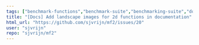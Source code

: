 ```yaml
---
tags: ["benchmark-functions","benchmark-suite","benchmarking-suite","documentation","multi-fidelity","python"]
title: "[Docs] Add landscape images for 2d functions in documentation"
html_url: "https://github.com/sjvrijn/mf2/issues/20"
user: "sjvrijn"
repo: "sjvrijn/mf2"
---
```


